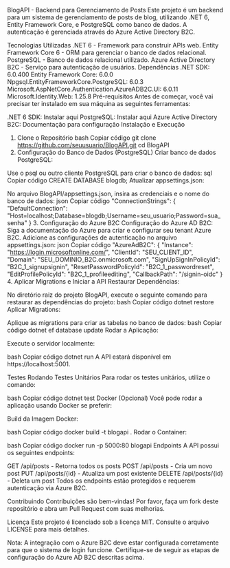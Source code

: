 BlogAPI - Backend para Gerenciamento de Posts
Este projeto é um backend para um sistema de gerenciamento de posts de blog, utilizando .NET 6, Entity Framework Core, e PostgreSQL como banco de dados. A autenticação é gerenciada através do Azure Active Directory B2C.

Tecnologias Utilizadas
.NET 6 - Framework para construir APIs web.
Entity Framework Core 6 - ORM para gerenciar o banco de dados relacional.
PostgreSQL - Banco de dados relacional utilizado.
Azure Active Directory B2C - Serviço para autenticação de usuários.
Dependências
.NET SDK: 6.0.400
Entity Framework Core: 6.0.0
Npgsql.EntityFrameworkCore.PostgreSQL: 6.0.3
Microsoft.AspNetCore.Authentication.AzureADB2C.UI: 6.0.11
Microsoft.Identity.Web: 1.25.8
Pré-requisitos
Antes de começar, você vai precisar ter instalado em sua máquina as seguintes ferramentas:

.NET 6 SDK: Instalar aqui
PostgreSQL: Instalar aqui
Azure Active Directory B2C: Documentação para configuração
Instalação e Execução
1. Clone o Repositório
bash
Copiar código
git clone https://github.com/seuusuario/BlogAPI.git
cd BlogAPI
2. Configuração do Banco de Dados (PostgreSQL)
Criar banco de dados PostgreSQL:

Use o psql ou outro cliente PostgreSQL para criar o banco de dados:
sql
Copiar código
CREATE DATABASE blogdb;
Atualizar appsettings.json:

No arquivo BlogAPI/appsettings.json, insira as credenciais e o nome do banco de dados:
json
Copiar código
"ConnectionStrings": {
  "DefaultConnection": "Host=localhost;Database=blogdb;Username=seu_usuario;Password=sua_senha"
}
3. Configuração do Azure B2C
Configuração do Azure AD B2C:
Siga a documentação do Azure para criar e configurar seu tenant Azure B2C.
Adicione as configurações de autenticação no arquivo appsettings.json:
json
Copiar código
"AzureAdB2C": {
  "Instance": "https://login.microsoftonline.com/",
  "ClientId": "SEU_CLIENT_ID",
  "Domain": "SEU_DOMINIO_B2C.onmicrosoft.com",
  "SignUpSignInPolicyId": "B2C_1_signupsignin",
  "ResetPasswordPolicyId": "B2C_1_passwordreset",
  "EditProfilePolicyId": "B2C_1_profileediting",
  "CallbackPath": "/signin-oidc"
}
4. Aplicar Migrations e Iniciar a API
Restaurar Dependências:

No diretório raiz do projeto BlogAPI, execute o seguinte comando para restaurar as dependências do projeto:
bash
Copiar código
dotnet restore
Aplicar Migrations:

Aplique as migrations para criar as tabelas no banco de dados:
bash
Copiar código
dotnet ef database update
Rodar a Aplicação:

Execute o servidor localmente:

bash
Copiar código
dotnet run
A API estará disponível em https://localhost:5001.

Testes
Rodando Testes Unitários
Para rodar os testes unitários, utilize o comando:

bash
Copiar código
dotnet test
Docker (Opcional)
Você pode rodar a aplicação usando Docker se preferir:

Build da Imagem Docker:

bash
Copiar código
docker build -t blogapi .
Rodar o Container:

bash
Copiar código
docker run -p 5000:80 blogapi
Endpoints
A API possui os seguintes endpoints:

GET /api/posts - Retorna todos os posts
POST /api/posts - Cria um novo post
PUT /api/posts/{id} - Atualiza um post existente
DELETE /api/posts/{id} - Deleta um post
Todos os endpoints estão protegidos e requerem autenticação via Azure B2C.

Contribuindo
Contribuições são bem-vindas! Por favor, faça um fork deste repositório e abra um Pull Request com suas melhorias.

Licença
Este projeto é licenciado sob a licença MIT. Consulte o arquivo LICENSE para mais detalhes.

Nota: A integração com o Azure B2C deve estar configurada corretamente para que o sistema de login funcione. Certifique-se de seguir as etapas de configuração do Azure AD B2C descritas acima.

